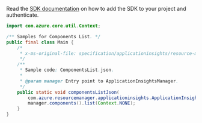 Read the [SDK documentation](https://github.com/Azure/azure-sdk-for-java/blob/azure-resourcemanager-applicationinsights_1.0.0-beta.2/sdk/applicationinsights/azure-resourcemanager-applicationinsights/README.md) on how to add the SDK to your project and authenticate.

```java
import com.azure.core.util.Context;

/** Samples for Components List. */
public final class Main {
    /*
     * x-ms-original-file: specification/applicationinsights/resource-manager/Microsoft.Insights/preview/2018-05-01-preview/examples/ComponentsList.json
     */
    /**
     * Sample code: ComponentsList.json.
     *
     * @param manager Entry point to ApplicationInsightsManager.
     */
    public static void componentsListJson(
        com.azure.resourcemanager.applicationinsights.ApplicationInsightsManager manager) {
        manager.components().list(Context.NONE);
    }
}
```
